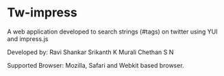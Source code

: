Tw-impress
============

A web application developed to search strings (#tags) on twitter using YUI and impress.js

Developed by:
	Ravi Shankar
	Srikanth K Murali
	Chethan S N
	
Supported Browser:
	Mozilla, Safari and Webkit based browser.